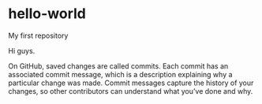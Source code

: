# hello-world
My first repository

Hi guys.

On GitHub, saved changes are called commits. 
Each commit has an associated commit message, which is a description explaining why a particular change was made. 
Commit messages capture the history of your changes, so other contributors can understand what you’ve done and why.
